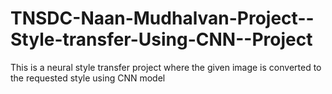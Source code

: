 # TNSDC-Naan-Mudhalvan-Project--Style-transfer-Using-CNN--Project
This is a neural style transfer project where the given image is converted to the requested style using CNN model 
